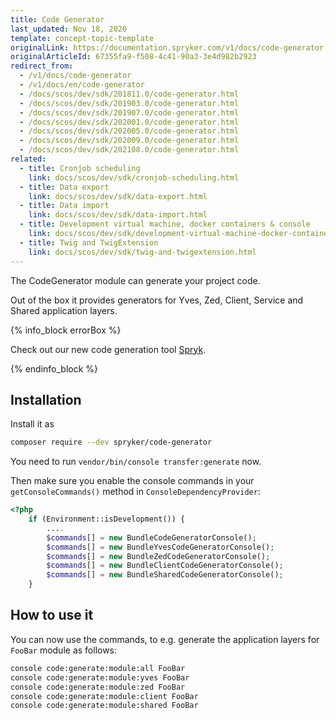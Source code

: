```yaml
---
title: Code Generator
last_updated: Nov 18, 2020
template: concept-topic-template
originalLink: https://documentation.spryker.com/v1/docs/code-generator
originalArticleId: 67355fa9-f508-4c41-90a3-3e4d982b2923
redirect_from:
  - /v1/docs/code-generator
  - /v1/docs/en/code-generator
  - /docs/scos/dev/sdk/201811.0/code-generator.html
  - /docs/scos/dev/sdk/201903.0/code-generator.html
  - /docs/scos/dev/sdk/201907.0/code-generator.html
  - /docs/scos/dev/sdk/202001.0/code-generator.html
  - /docs/scos/dev/sdk/202005.0/code-generator.html
  - /docs/scos/dev/sdk/202009.0/code-generator.html
  - /docs/scos/dev/sdk/202108.0/code-generator.html
related:
  - title: Cronjob scheduling
    link: docs/scos/dev/sdk/cronjob-scheduling.html
  - title: Data export
    link: docs/scos/dev/sdk/data-export.html
  - title: Data import
    link: docs/scos/dev/sdk/data-import.html
  - title: Development virtual machine, docker containers & console
    link: docs/scos/dev/sdk/development-virtual-machine-docker-containers-and-console.html
  - title: Twig and TwigExtension
    link: docs/scos/dev/sdk/twig-and-twigextension.html
---
```


The CodeGenerator module can generate your project code.

Out of the box it provides generators for Yves, Zed, Client, Service and Shared application layers.

{% info_block errorBox %}

Check out our new code generation tool [Spryk](/docs/scos/dev/sdk/development-tools/spryk-code-generator.html).

{% endinfo_block %}


## Installation

Install it as

```bash
composer require --dev spryker/code-generator
```

You need to run `vendor/bin/console transfer:generate` now.

Then make sure you enable the console commands in your `getConsoleCommands()` method in `ConsoleDependencyProvider`:

```php
<?php
    if (Environment::isDevelopment()) {
        ....
        $commands[] = new BundleCodeGeneratorConsole();
        $commands[] = new BundleYvesCodeGeneratorConsole();
        $commands[] = new BundleZedCodeGeneratorConsole();
        $commands[] = new BundleClientCodeGeneratorConsole();
        $commands[] = new BundleSharedCodeGeneratorConsole();
    }
```

## How to use it

You can now use the commands, to e.g. generate the application layers for `FooBar` module as follows:

```bash
console code:generate:module:all FooBar
console code:generate:module:yves FooBar
console code:generate:module:zed FooBar
console code:generate:module:client FooBar
console code:generate:module:shared FooBar
```
